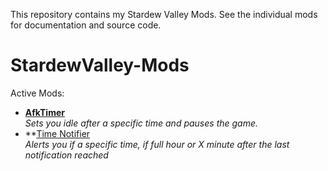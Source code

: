 This repository contains my Stardew Valley Mods. See the individual mods for documentation and source code.
# StardewValley-Mods
Active Mods:
* **[AfkTimer](StardewValley-Mods/AfkTimer)**\
_Sets you idle after a specific time and pauses the game._
* **[Time Notifier](StardewValley-Mods/TimeNotifier)\
_Alerts you if a specific time, if full hour or X minute after the last notification reached_
